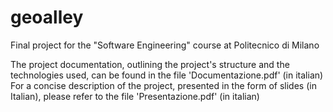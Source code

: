 # geoalley

Final project for the "Software Engineering" course at Politecnico di Milano

The project documentation, outlining the project's structure and the technologies used, can be found in the file 'Documentazione.pdf' (in italian)
For a concise description of the project, presented in the form of slides (in Italian), please refer to the file 'Presentazione.pdf' (in italian)
